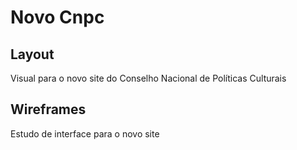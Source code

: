 # Novo Cnpc

## Layout

Visual para o novo site do Conselho Nacional de Políticas Culturais

## Wireframes

Estudo de interface para o novo site